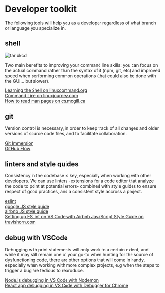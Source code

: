 # Developer toolkit

The following tools will help you as a developer regardless of what branch or language you specialize in.

## shell

![tar xkcd](https://imgs.xkcd.com/comics/tar.png )  

Two main benefits to improving your command line skills: you can focus on the actual command rather than the syntax of it (npm, git, etc) and improved speed when performing common operations (that could also be done with the GUI... but slower).

[Learning the Shell on linuxcommand.org](http://linuxcommand.org/lc3_learning_the_shell.php)  
[Command Line on linuxjourney.com](https://linuxjourney.com/lesson/the-shell)  
[How to read man pages on cs.mcgill.ca](https://www.cs.mcgill.ca/~guide/help/man.html)  

## git

Version control is necessary, in order to keep track of all changes and older versions of source code files, and to facilitate collaboration.

[Git Immersion](http://gitimmersion.com/)  
[GitHub Flow](https://guides.github.com/introduction/flow/)  

## linters and style guides

Consistency in the codebase is key, especially when working with other developers. We can use linters -extensions for a code editor that analyze the code to point at potential errors- combined with style guides to ensure respect of good practices, and a consistent style accross a project.  

[eslint](https://eslint.org/)  
[google JS style guide](https://google.github.io/styleguide/jsguide.html)  
[airbnb JS style guide](https://github.com/airbnb/javascript)  
[Setting up ESLint on VS Code with Airbnb JavaScript Style Guide on travishorn.com](https://travishorn.com/setting-up-eslint-on-vs-code-with-airbnb-javascript-style-guide-6eb78a535ba6)  

## debug with VSCode

Debugging with print statements will only work to a certain extent, and while it may still remain one of your go-to when hunting for the source of dysfunctioning code, there are other options that will come in handy, especially when working with more complex projects, e.g when the steps to trigger a bug are tedious to reproduce.

[Node.js debugging in VS Code with Nodemon](https://github.com/Microsoft/vscode-recipes/tree/master/nodemon)  
[React app debugging in VS Code with Debugger for Chrome](https://medium.com/@auchenberg/live-edit-and-debug-your-react-apps-directly-from-vs-code-without-leaving-the-editor-3da489ed905f)  
